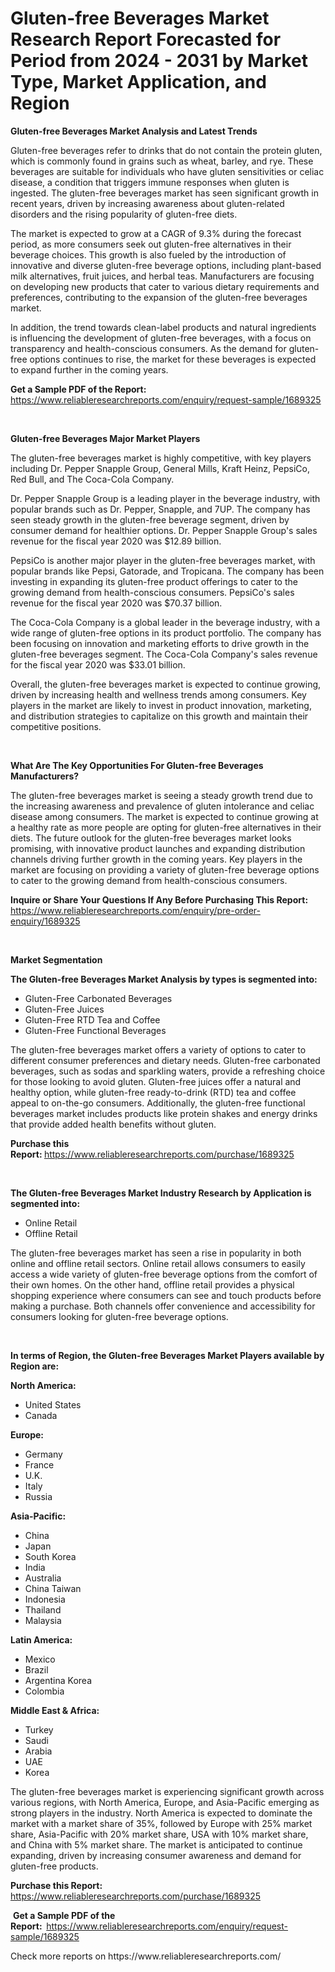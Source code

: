 <p><h1>Gluten-free Beverages Market Research Report Forecasted for Period from 2024 -  2031 by Market Type, Market Application, and Region</h1></p><p><strong>Gluten-free Beverages Market Analysis and Latest Trends</strong></p>
<p><p>Gluten-free beverages refer to drinks that do not contain the protein gluten, which is commonly found in grains such as wheat, barley, and rye. These beverages are suitable for individuals who have gluten sensitivities or celiac disease, a condition that triggers immune responses when gluten is ingested. The gluten-free beverages market has seen significant growth in recent years, driven by increasing awareness about gluten-related disorders and the rising popularity of gluten-free diets.</p><p>The market is expected to grow at a CAGR of 9.3% during the forecast period, as more consumers seek out gluten-free alternatives in their beverage choices. This growth is also fueled by the introduction of innovative and diverse gluten-free beverage options, including plant-based milk alternatives, fruit juices, and herbal teas. Manufacturers are focusing on developing new products that cater to various dietary requirements and preferences, contributing to the expansion of the gluten-free beverages market.</p><p>In addition, the trend towards clean-label products and natural ingredients is influencing the development of gluten-free beverages, with a focus on transparency and health-conscious consumers. As the demand for gluten-free options continues to rise, the market for these beverages is expected to expand further in the coming years.</p></p>
<p><strong>Get a Sample PDF of the Report:&nbsp;</strong> <a href="https://www.reliableresearchreports.com/enquiry/request-sample/1689325">https://www.reliableresearchreports.com/enquiry/request-sample/1689325</a></p>
<p>&nbsp;</p>
<p><strong>Gluten-free Beverages Major Market Players</strong></p>
<p><p>The gluten-free beverages market is highly competitive, with key players including Dr. Pepper Snapple Group, General Mills, Kraft Heinz, PepsiCo, Red Bull, and The Coca-Cola Company. </p><p>Dr. Pepper Snapple Group is a leading player in the beverage industry, with popular brands such as Dr. Pepper, Snapple, and 7UP. The company has seen steady growth in the gluten-free beverage segment, driven by consumer demand for healthier options. Dr. Pepper Snapple Group's sales revenue for the fiscal year 2020 was $12.89 billion.</p><p>PepsiCo is another major player in the gluten-free beverages market, with popular brands like Pepsi, Gatorade, and Tropicana. The company has been investing in expanding its gluten-free product offerings to cater to the growing demand from health-conscious consumers. PepsiCo's sales revenue for the fiscal year 2020 was $70.37 billion.</p><p>The Coca-Cola Company is a global leader in the beverage industry, with a wide range of gluten-free options in its product portfolio. The company has been focusing on innovation and marketing efforts to drive growth in the gluten-free beverages segment. The Coca-Cola Company's sales revenue for the fiscal year 2020 was $33.01 billion.</p><p>Overall, the gluten-free beverages market is expected to continue growing, driven by increasing health and wellness trends among consumers. Key players in the market are likely to invest in product innovation, marketing, and distribution strategies to capitalize on this growth and maintain their competitive positions.</p></p>
<p>&nbsp;</p>
<p><strong>What Are The Key Opportunities For Gluten-free Beverages Manufacturers?</strong></p>
<p><p>The gluten-free beverages market is seeing a steady growth trend due to the increasing awareness and prevalence of gluten intolerance and celiac disease among consumers. The market is expected to continue growing at a healthy rate as more people are opting for gluten-free alternatives in their diets. The future outlook for the gluten-free beverages market looks promising, with innovative product launches and expanding distribution channels driving further growth in the coming years. Key players in the market are focusing on providing a variety of gluten-free beverage options to cater to the growing demand from health-conscious consumers.</p></p>
<p><strong>Inquire or Share Your Questions If Any Before Purchasing This Report:</strong> <a href="https://www.reliableresearchreports.com/enquiry/pre-order-enquiry/1689325">https://www.reliableresearchreports.com/enquiry/pre-order-enquiry/1689325</a></p>
<p>&nbsp;</p>
<p><strong>Market Segmentation</strong></p>
<p><strong>The Gluten-free Beverages Market Analysis by types is segmented into:</strong></p>
<p><ul><li>Gluten-Free Carbonated Beverages</li><li>Gluten-Free Juices</li><li>Gluten-Free RTD Tea and Coffee</li><li>Gluten-Free Functional Beverages</li></ul></p>
<p><p>The gluten-free beverages market offers a variety of options to cater to different consumer preferences and dietary needs. Gluten-free carbonated beverages, such as sodas and sparkling waters, provide a refreshing choice for those looking to avoid gluten. Gluten-free juices offer a natural and healthy option, while gluten-free ready-to-drink (RTD) tea and coffee appeal to on-the-go consumers. Additionally, the gluten-free functional beverages market includes products like protein shakes and energy drinks that provide added health benefits without gluten.</p></p>
<p><strong>Purchase this Report:&nbsp;</strong><a href="https://www.reliableresearchreports.com/purchase/1689325">https://www.reliableresearchreports.com/purchase/1689325</a></p>
<p>&nbsp;</p>
<p><strong>The Gluten-free Beverages Market Industry Research by Application is segmented into:</strong></p>
<p><ul><li>Online Retail</li><li>Offline Retail</li></ul></p>
<p><p>The gluten-free beverages market has seen a rise in popularity in both online and offline retail sectors. Online retail allows consumers to easily access a wide variety of gluten-free beverage options from the comfort of their own homes. On the other hand, offline retail provides a physical shopping experience where consumers can see and touch products before making a purchase. Both channels offer convenience and accessibility for consumers looking for gluten-free beverage options.</p></p>
<p>&nbsp;</p>
<p><strong>In terms of Region, the Gluten-free Beverages Market Players available by Region are:</strong></p>
<p>
    <p> <strong> North America: </strong>
        <ul>
            <li>United States</li>
            <li>Canada</li>
        </ul>
        </p> 
    <p> <strong> Europe: </strong>
        <ul>
            <li>Germany</li>
            <li>France</li>
            <li>U.K.</li>
            <li>Italy</li>
            <li>Russia</li>
        </ul>
        </p> 
    <p> <strong> Asia-Pacific: </strong>
        <ul>
            <li>China</li>
            <li>Japan</li>
            <li>South Korea</li>
            <li>India</li>
            <li>Australia</li>
            <li>China Taiwan</li>
            <li>Indonesia</li>
            <li>Thailand</li>
            <li>Malaysia</li>
        </ul>
        </p> 
    <p> <strong> Latin America: </strong>
        <ul>
            <li>Mexico</li>
            <li>Brazil</li>
            <li>Argentina Korea</li>
            <li>Colombia</li>
        </ul>
        </p> 
    <p> <strong> Middle East & Africa: </strong>
        <ul>
            <li>Turkey</li>
            <li>Saudi</li>
            <li>Arabia</li>
            <li>UAE</li>
            <li>Korea</li>
        </ul>
    </p>
    </p>
<p><p>The gluten-free beverages market is experiencing significant growth across various regions, with North America, Europe, and Asia-Pacific emerging as strong players in the industry. North America is expected to dominate the market with a market share of 35%, followed by Europe with 25% market share, Asia-Pacific with 20% market share, USA with 10% market share, and China with 5% market share. The market is anticipated to continue expanding, driven by increasing consumer awareness and demand for gluten-free products.</p></p>
<p><strong>Purchase this Report: </strong><a href="https://www.reliableresearchreports.com/purchase/1689325">https://www.reliableresearchreports.com/purchase/1689325</a></p>
<p>&nbsp;<strong>Get a Sample PDF of the Report:&nbsp;&nbsp;</strong><a href="https://www.reliableresearchreports.com/enquiry/request-sample/1689325">https://www.reliableresearchreports.com/enquiry/request-sample/1689325</a></p>
<p><strong></strong></p>
<p>Check more reports on https://www.reliableresearchreports.com/</p>